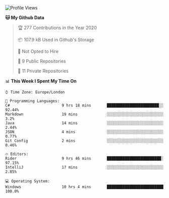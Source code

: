 <!--START_SECTION:waka-->
![Profile Views](http://img.shields.io/badge/Profile%20Views-0-blue)

**🐱 My Github Data** 

> 🏆 277 Contributions in the Year 2020
 > 
> 📦 107.9 kB Used in Github's Storage 
 > 
> 🚫 Not Opted to Hire
 > 
> 📜 9 Public Repositories
 > 
> 🔑 11 Private Repositories 

📊 **This Week I Spent My Time On** 

```text
⌚︎ Time Zone: Europe/London

💬 Programming Languages: 
C#                       9 hrs 18 mins       ███████████████████████░░   92.44% 
Markdown                 19 mins             ░░░░░░░░░░░░░░░░░░░░░░░░░   3.2% 
Java                     14 mins             ░░░░░░░░░░░░░░░░░░░░░░░░░   2.44% 
JSON                     4 mins              ░░░░░░░░░░░░░░░░░░░░░░░░░   0.77% 
Git Config               2 mins              ░░░░░░░░░░░░░░░░░░░░░░░░░   0.46%

🔥 Editors: 
Rider                    9 hrs 46 mins       ████████████████████████░   97.15% 
IntelliJ                 17 mins             ░░░░░░░░░░░░░░░░░░░░░░░░░   2.85%

💻 Operating System: 
Windows                  10 hrs 4 mins       █████████████████████████   100.0%

```


<!--END_SECTION:waka-->